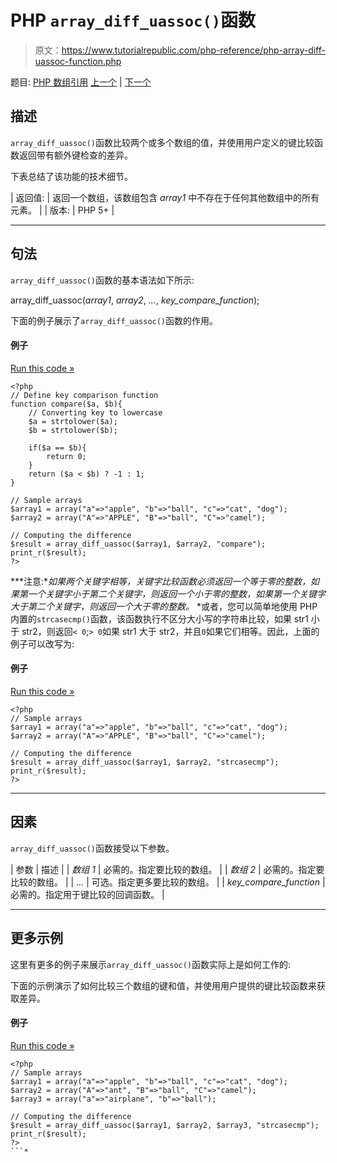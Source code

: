 # PHP `array_diff_uassoc()`函数

> 原文：<https://www.tutorialrepublic.com/php-reference/php-array-diff-uassoc-function.php>

题目: [PHP 数组引用](php-array-functions.php) [上一个](php-array-diff-key-function.php) | [下一个](php-array-diff-ukey-function.php)

## 描述

`array_diff_uassoc()`函数比较两个或多个数组的值，并使用用户定义的键比较函数返回带有额外键检查的差异。

下表总结了该功能的技术细节。

| 返回值: | 返回一个数组，该数组包含 *array1* 中不存在于任何其他数组中的所有元素。 |
| 版本: | PHP 5+ |

* * *

## 句法

`array_diff_uassoc()`函数的基本语法如下所示:

array_diff_uassoc(*array1*, *array2*, *...*, *key_compare_function*);

下面的例子展示了`array_diff_uassoc()`函数的作用。

#### 例子

[Run this code »](../codelab.php?topic=php&file=difference-of-two-arrays-with-key-check-using-callback-function "Run this code to view the output")

```
<?php
// Define key comparison function
function compare($a, $b){
    // Converting key to lowercase
    $a = strtolower($a);
    $b = strtolower($b);

    if($a == $b){
        return 0;
    }
    return ($a < $b) ? -1 : 1;
}

// Sample arrays
$array1 = array("a"=>"apple", "b"=>"ball", "c"=>"cat", "dog");
$array2 = array("A"=>"APPLE", "B"=>"ball", "C"=>"camel");

// Computing the difference
$result = array_diff_uassoc($array1, $array2, "compare");
print_r($result);
?>
```

 ***注意:**如果两个关键字相等，关键字比较函数必须返回一个等于零的整数，如果第一个关键字小于第二个关键字，则返回一个小于零的整数，如果第一个关键字大于第二个关键字，则返回一个大于零的整数。*  *或者，您可以简单地使用 PHP 内置的`strcasecmp()`函数，该函数执行不区分大小写的字符串比较，如果 str1 小于 str2，则返回`< 0`;`> 0`如果 str1 大于 str2，并且`0`如果它们相等。因此，上面的例子可以改写为:

#### 例子

[Run this code »](../codelab.php?topic=php&file=difference-of-arrays-with-key-check-using-built-in-function "Run this code to view the output")

```
<?php
// Sample arrays
$array1 = array("a"=>"apple", "b"=>"ball", "c"=>"cat", "dog");
$array2 = array("A"=>"APPLE", "B"=>"ball", "C"=>"camel");

// Computing the difference
$result = array_diff_uassoc($array1, $array2, "strcasecmp");
print_r($result);
?>
```

* * *

## 因素

`array_diff_uassoc()`函数接受以下参数。

| 参数 | 描述 |
| *数组 1* | 必需的。指定要比较的数组。 |
| *数组 2* | 必需的。指定要比较的数组。 |
| *...* | 可选。指定更多要比较的数组。 |
| *key_compare_function* | 必需的。指定用于键比较的回调函数。 |

* * *

## 更多示例

这里有更多的例子来展示`array_diff_uassoc()`函数实际上是如何工作的:

下面的示例演示了如何比较三个数组的键和值，并使用用户提供的键比较函数来获取差异。

#### 例子

[Run this code »](../codelab.php?topic=php&file=difference-of-three-arrays-with-key-check-using-callback-function "Run this code to view the output")

```
<?php
// Sample arrays
$array1 = array("a"=>"apple", "b"=>"ball", "c"=>"cat", "dog");
$array2 = array("A"=>"ant", "B"=>"ball", "C"=>"camel");
$array3 = array("a"=>"airplane", "b"=>"ball");

// Computing the difference
$result = array_diff_uassoc($array1, $array2, $array3, "strcasecmp");
print_r($result);
?>
```*